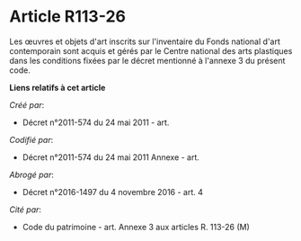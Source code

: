 # Article R113-26

Les œuvres et objets d'art inscrits sur l'inventaire du Fonds national d'art contemporain sont acquis et gérés par le Centre
national des arts plastiques dans les conditions fixées par le décret mentionné à l'annexe 3 du présent code.

**Liens relatifs à cet article**

_Créé par_:

  - Décret n°2011-574 du 24 mai 2011  - art.

_Codifié par_:

  - Décret n°2011-574 du 24 mai 2011 Annexe - art.

_Abrogé par_:

  - Décret n°2016-1497 du 4 novembre 2016 - art. 4

_Cité par_:

  - Code du patrimoine - art. Annexe 3 aux articles R. 113-26 (M)
